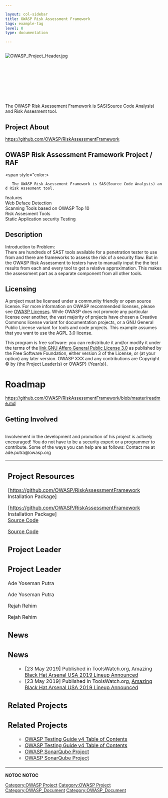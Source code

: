 ```yaml
---

layout: col-sidebar
title: OWASP Risk Assessment Framework
tags: example-tag
level: 0
type: documentation

---
```

<div style="width:100%;height:160px;border:0,margin:0;overflow: hidden;">

![OWASP_Project_Header.jpg](OWASP_Project_Header.jpg
"OWASP_Project_Header.jpg")

</div>

<table>
<tbody>
<tr class="odd">
<p>The OWASP Risk Asessement Framework is SAS(Source Code Analysis) and Risk Assesment tool.</p>
<h2 id="project_about">Project About</h2>
<p><a href="https://github.com/OWASP/RiskAssessmentFramework">https://github.com/OWASP/RiskAssessmentFramework</a> <span style="color:#ff0000"></p>
<h2 id="owasp_risk_assessment_framework_project_raf">OWASP Risk Assessment Framework Project / RAF</h2>
<p>&lt;span style="color:&gt;</p>
<p><code>   The OWASP Risk Asessement Framework is SAS(Source Code Analysis) and Risk Assesment tool.</code></p>
<p>features<br />
Web Deface Detection<br />
Scanning Tools based on OWASP Top 10<br />
Risk Assesment Tools<br />
Static Application security Testing<br />
</span></p>
<h2 id="description">Description</h2>
<p><span style="color:"> Introduction to Problem:<br />
There are hundreds of SAST tools available for a penetration tester to use from and there are frameworks to assess the risk of a security flaw. But in the OWASP Risk Assessment to testers have to manually input the the test results from each and every tool to get a relative approximation. This makes the assessment part as a separate component from all other tools.</p>
<h2 id="licensing">Licensing</h2>
<p><span style="color:"> A project must be licensed under a community friendly or open source license. For more information on OWASP recommended licenses, please see <a href="https://www.owasp.org/index.php/OWASP_Licenses">OWASP Licenses</a>. While OWASP does not promote any particular license over another, the vast majority of projects have chosen a Creative Commons license variant for documentation projects, or a GNU General Public License variant for tools and code projects. This example assumes that you want to use the AGPL 3.0 license. </span></p>
<p>This program is free software: you can redistribute it and/or modify it under the terms of the <a href="http://www.gnu.org/licenses/agpl-3.0.html">link GNU Affero General Public License 3.0</a> as published by the Free Software Foundation, either version 3 of the License, or (at your option) any later version. OWASP XXX and any contributions are Copyright © by {the Project Leader(s) or OWASP} {Year(s)}.</p>
<h1 id="roadmap">Roadmap</h1>
<p><span style="color:"> <a href="https://github.com/OWASP/RiskAssessmentFramework/blob/master/readme.md">https://github.com/OWASP/RiskAssessmentFramework/blob/master/readme.md</a> </strong></p>
<p></strong></p>
<h2 id="getting_involved">Getting Involved</h2>
<p><br />
Involvement in the development and promotion of his project is actively encouraged! You do not have to be a security expert or a programmer to contribute. Some of the ways you can help are as follows: Contact me at ade.putra@owasp.org</p></td>
<td><h2 id="project_resources">Project Resources</h2>
<p>[<a href="https://github.com/OWASP/RiskAssessmentFramework">https://github.com/OWASP/RiskAssessmentFramework</a> Installation Package]<br />
<p>[<a href="https://github.com/OWASP/RiskAssessmentFramework">https://github.com/OWASP/RiskAssessmentFramework</a> Installation Package]<br />
<a href="https://github.com/OWASP/RiskAssessmentFramework">Source Code</a></p>
<a href="https://github.com/OWASP/RiskAssessmentFramework">Source Code</a></p>
<h2 id="project_leader">Project Leader</h2>
<h2 id="project_leader">Project Leader</h2>
<p>Ade Yoseman Putra</p>
<p>Ade Yoseman Putra</p>
<p>Rejah Rehim</p>
<p>Rejah Rehim</p>
<h2 id="news">News</h2>
<h2 id="news">News</h2>
<ul>
<ul>
<li>[23 May 2019] Published in ToolsWatch.org, <a href="https://www.toolswatch.org/2019/05/amazing-black-hat-arsenal-usa-2019-lineup-announced/">Amazing Black Hat Arsenal USA 2019 Lineup Announced</a></li>
<li>[23 May 2019] Published in ToolsWatch.org, <a href="https://www.toolswatch.org/2019/05/amazing-black-hat-arsenal-usa-2019-lineup-announced/">Amazing Black Hat Arsenal USA 2019 Lineup Announced</a></li>
</ul>
</ul>
<h2 id="related_projects">Related Projects</h2>
<h2 id="related_projects">Related Projects</h2>
<ul>
<ul>
<li><a href="OWASP_Testing_Guide_v4_Table_of_Contents" title="wikilink">OWASP Testing Guide v4 Table of Contents</a></li>
<li><a href="OWASP_Testing_Guide_v4_Table_of_Contents" title="wikilink">OWASP Testing Guide v4 Table of Contents</a></li>
<li><a href="OWASP_SonarQube_Project" title="wikilink">OWASP SonarQube Project</a></li>
<li><a href="OWASP_SonarQube_Project" title="wikilink">OWASP SonarQube Project</a></li>
</ul></td>
</ul></td>
</tr>
</tr>
</tbody>
</tbody>
</table>
</table>


__NOTOC__ <headertabs />
__NOTOC__ <headertabs />


[Category:OWASP Project](Category:OWASP_Project "wikilink")
[Category:OWASP Project](Category:OWASP_Project "wikilink")
[Category:OWASP_Document](Category:OWASP_Document "wikilink")
[Category:OWASP_Document](Category:OWASP_Document "wikilink")
